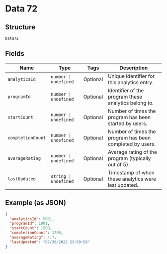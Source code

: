 
# Data 72

## Structure

`Data72`

## Fields

| Name | Type | Tags | Description |
|  --- | --- | --- | --- |
| `analyticsId` | `number \| undefined` | Optional | Unique identifier for this analytics entry. |
| `programId` | `number \| undefined` | Optional | Identifier of the program these analytics belong to. |
| `startCount` | `number \| undefined` | Optional | Number of times the program has been started by users. |
| `completionCount` | `number \| undefined` | Optional | Number of times the program has been completed by users. |
| `averageRating` | `number \| undefined` | Optional | Average rating of the program (typically out of 5). |
| `lastUpdated` | `string \| undefined` | Optional | Timestamp of when these analytics were last updated. |

## Example (as JSON)

```json
{
  "analyticsId": 5001,
  "programId": 1001,
  "startCount": 1500,
  "completionCount": 1200,
  "averageRating": 4.7,
  "lastUpdated": "07/30/2023 23:59:59"
}
```

